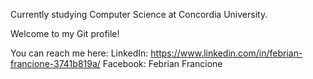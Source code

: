 Currently studying Computer Science at Concordia University.

Welcome to my Git profile!

You can reach me here: LinkedIn: https://www.linkedin.com/in/febrian-francione-3741b819a/
                       Facebook: Febrian Francione


<!--
**LettuceFoot/LettuceFoot** is a ✨ _special_ ✨ repository because its `README.md` (this file) appears on your GitHub profile.

Here are some ideas to get you started:

- 🔭 I’m currently working on ...
- 🌱 I’m currently learning ...
- 👯 I’m looking to collaborate on ...
- 🤔 I’m looking for help with ...
- 💬 Ask me about ...
- 📫 How to reach me: ...
- 😄 Pronouns: ...
- ⚡ Fun fact: ...
-->
